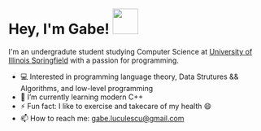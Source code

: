 # Hey, I'm Gabe! <img src="https://media.tenor.com/Dr5sZCODJ50AAAAi/mochi-mochi-hello-grey-cat-mochi-mochi.gif" width="50" height="50"/>


I'm an undergradute student studying Computer Science at [University of Illinois Springfield](https://www.uis.edu/) with a passion for programming.

- :computer: Interested in programming language theory, Data Strutures && Algorithms, and low-level programming
- 🌱 I’m currently learning modern C++
- ⚡ Fun fact: I like to exercise and takecare of my health 😄
- 📫 How to reach me: gabe.luculescu@gmail.com

 
